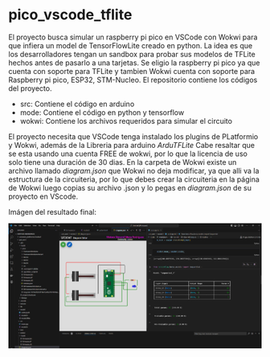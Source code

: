 # pico_vscode_tflite
El proyecto busca simular un raspberry pi pico en VSCode con Wokwi para que infiera un model de TensorFlowLite creado en python.
La idea es que los desarrolladores tengan un sandbox para probar sus modelos de TFLite hechos antes de pasarlo a una tarjetas.
Se eligio la raspberry pi pico ya que cuenta con soporte para TFLite y tambien Wokwi cuenta con soporte para Raspberry pi pico, ESP32, STM-Nucleo. 
El repositorio contiene los códigos del proyecto.

- src: Contiene el código en arduino
- mode: Contiene el código en python y tensorflow
- wokwi: Contiene los archivos requeridos para simular el circuito

El proyecto necesita que VSCode tenga instalado los plugins de PLatformio y Wokwi, además de la Libreria para arduino *ArduTFLite*
Cabe resaltar que se esta usando una cuenta FREE de wokwi, por lo que la licencia de uso solo tiene una duración de 30 dias.
En la carpeta de Wokwi existe un archivo llamado *diagram.json* que Wokwi no deja modificar, ya que alli va la estructura de la circuiteria, por lo que
debes crear la circuiteria en la página de Wokwi luego copias su archivo .json y lo pegas en *diagram.json* de su proyecto en VScode.

Imágen del resultado final:

![imgen](./img/rpico_vscode1.PNG)
